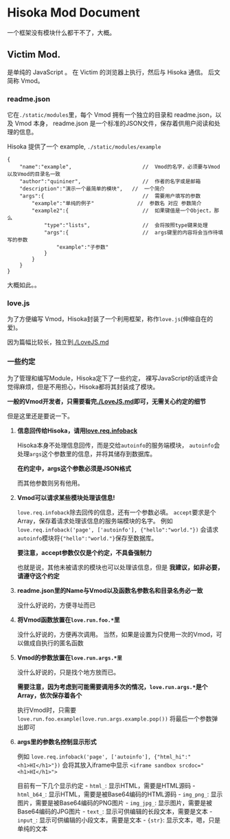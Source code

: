 Hisoka Mod Document
===================

一个框架没有模块什么都干不了，大概。

Victim Mod.
-----------

是单纯的 JavaScript 。
在 Victim 的浏览器上执行，然后与 Hisoka 通信。
后文简称 Vmod。

### readme.json

它在`./static/modules`里，每个 Vmod 拥有一个独立的目录和 readme.json，以及 Vmod 本身，
readme.json 是一个标准的JSON文件，保存着供用户阅读和处理的信息。

Hisoka 提供了一个 example, `./static/modules/example`

    {
        "name":"example",                       //  Vmod的名字，必须要与Vmod以及Vmod的目录名一致
        "author":"quininer",                    //  作者的名字或是邮箱
        "description":"演示一个最简单的模块",   //  一个简介
        "args":{                                //  需要用户填写的参数
            "example":"单纯的例子"              //  参数名 对应 参数简介
            "example2":{                        //  如果键值是一个Object，那么
                "type":"lists",                 //  会将按照type键来处理
                "args":{                        //  args键里的内容将会当作待填写的参数
                    "example":"子参数"
                }
            }
        }
    }

大概如此。。

### love.js
为了方便编写 Vmod，Hisoka封装了一个利用框架，称作`love.js`(伸缩自在的爱)。

因为篇幅比较长，独立到[./LoveJS.md](https://github.com/quininer/hisoka/blob/master/doc/LoveJS.md)

### 一些约定
为了管理和编写Module，Hisoka定下了一些约定，
裸写JavaScript的话或许会觉得麻烦，但是不用担心，Hisoka都将其封装成了模块。

**一般的Vmod开发者，只需要看完[./LoveJS.md](https://github.com/quininer/hisoka/blob/master/doc/LoveJS.md)即可，无需关心约定的细节**

但是这里还是要说一下。

1. **信息回传给Hisoka，请用[love.req.infoback](https://github.com/quininer/hisoka/blob/master/doc/LoveJS.md#infobackfunction)**

    Hisoka本身不处理信息回传，而是交给`autoinfo`的服务端模块，
    `autoinfo`会处理`args`这个参数里的信息，并将其储存到数据库。

    **在约定中，args这个参数必须是JSON格式**

    而其他参数则另有他用。

2. **Vmod可以请求某些模块处理该信息!**

    `love.req.infoback`除去回传的信息，还有一个参数必填。
    `accept`要求是个Array，保存着请求处理该信息的服务端模块的名字。
    例如`love.req.infoback('page', ['autoinfo'], {"hello":"world."})`
    会请求`autoinfo`模块将`{"hello":"world."}`保存至数据库。

    **要注意，accept参数仅仅是个约定，不具备强制力**

    也就是说，其他未被请求的模块也可以处理该信息，但是
    **我建议，如非必要，请遵守这个约定**

3. **readme.json里的Name与Vmod以及函数名参数名和目录名务必一致**

    没什么好说的，方便寻址而已

4. **将Vmod函数放置在`love.run.foo.*`里**

    没什么好说的，方便再次调用。
    当然，如果是设置为只使用一次的Vmod，可以做成自执行的匿名函数

5. **Vmod的参数放置在`love.run.args.*里`**

    没什么好说的，只是找个地方放而已。

    **需要注意，因为考虑到可能需要调用多次的情况，`love.run.args.*`是个Array，依次保存着各个**

    执行Vmod时，只需要
    `love.run.foo.example(love.run.args.example.pop())`
    将最后一个参数弹出即可

6. **args里的参数名控制显示形式**

    例如
        `love.req.infoback('page', ['autoinfo'], {"html_hi":"<h1>HI</h1>"})`
    会将其放入iframe中显示
        `<iframe sandbox srcdoc="<h1>HI</h1>">`

    目前有一下几个显示约定
        - `html_`: 显示HTML，需要是HTML源码
        - `html_b64_`: 显示HTML，需要是被Base64编码的HTML源码
        - `img_png_`: 显示图片，需要是被Base64编码的PNG图片
        - `img_jpg_`: 显示图片，需要是被Base64编码的JPG图片
        - `text_`: 显示可供编辑的长段文本，需要是文本
        - `input_`: 显示可供编辑的小段文本，需要是文本
        - `{str}`: 显示文本，嗯，只是单纯的文本
